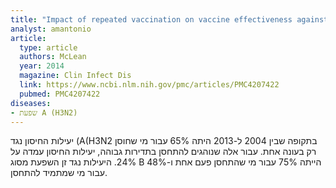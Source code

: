 ```yaml
---
title: "Impact of repeated vaccination on vaccine effectiveness against influenza A(H3N2) and B during 8 seasons"
analyst: amantonio
article:
  type: article
  authors: McLean
  year: 2014
  magazine: Clin Infect Dis
  link: https://www.ncbi.nlm.nih.gov/pmc/articles/PMC4207422
  pubmed: PMC4207422
diseases:
- שפעת A (H3N2)
---
```


יעילות החיסון נגד (A(H3N2 בתקופה שבין 2004 ל-2013 היתה 65% עבור מי שחוסן רק בעונה אחת.
עבור אלה שנוהגים להתחסן בתדירות גבוהה, יעילות החיסון עמדה על 24%.
היעילות נגד זן השפעת מסוג B הייתה 75% עבור מי שהתחסן פעם אחת ו-48% עבור מי שמתמיד להתחסן.
